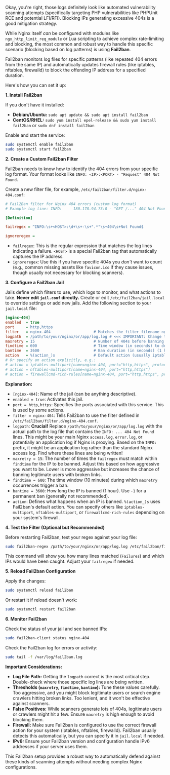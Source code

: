 Okay, you're right, those logs definitely look like automated vulnerability scanning attempts (specifically targeting PHP vulnerabilities like PHPUnit RCE and potential LFI/RFI). Blocking IPs generating excessive 404s is a good mitigation strategy.

While Nginx itself *can* be configured with modules like `ngx_http_limit_req_module` or Lua scripting to achieve complex rate-limiting and blocking, the most common and robust way to handle this specific scenario (blocking based on log patterns) is using **Fail2ban**.

Fail2ban monitors log files for specific patterns (like repeated 404 errors from the same IP) and automatically updates firewall rules (like iptables, nftables, firewalld) to block the offending IP address for a specified duration.

Here's how you can set it up:

**1. Install Fail2ban**

If you don't have it installed:

*   **Debian/Ubuntu:** `sudo apt update && sudo apt install fail2ban`
*   **CentOS/RHEL:** `sudo yum install epel-release && sudo yum install fail2ban` or `sudo dnf install fail2ban`

Enable and start the service:

```bash
sudo systemctl enable fail2ban
sudo systemctl start fail2ban
```

**2. Create a Custom Fail2ban Filter**

Fail2ban needs to know how to identify the 404 errors from your specific log format. Your format looks like `INFO: <IP>:<PORT> - "Request" 404 Not Found`.

Create a new filter file, for example, `/etc/fail2ban/filter.d/nginx-404.conf`:

```ini
# Fail2Ban filter for Nginx 404 errors (custom log format)
# Example log line: INFO:     180.178.94.73:0 - "GET /..." 404 Not Found

[Definition]

failregex = ^INFO:\s+<HOST>:\d+\s+-\s+".*"\s+404\s+Not Found$

ignoreregex =
```

*   `failregex`: This is the regular expression that matches the log lines indicating a failure. `<HOST>` is a special Fail2ban tag that automatically captures the IP address.
*   `ignoreregex`: Use this if you have specific 404s you *don't* want to count (e.g., common missing assets like `favicon.ico` if they cause issues, though usually not necessary for blocking scanners).

**3. Configure a Fail2ban Jail**

Jails define which filters to use, which logs to monitor, and what actions to take. **Never edit `jail.conf` directly.** Create or edit `/etc/fail2ban/jail.local` to override settings or add new jails. Add the following section to your `jail.local` file:

```ini
[nginx-404]
enabled  = true
port     = http,https
filter   = nginx-404                   # Matches the filter filename nginx-404.conf
logpath  = /path/to/your/nginx/or/app/log.log # <<< IMPORTANT: Change this to the ACTUAL path of the log file shown in your question
maxretry = 15                          # Number of 404s before banning
findtime = 600                         # Time window (in seconds) to detect maxretry (10 minutes)
bantime  = 3600                        # Ban duration (in seconds) (1 hour)
action   = %(action_)s                 # Default action (usually iptables or nftables based on your system)
# Or specify an action explicitly, e.g.:
# action = iptables-multiport[name=nginx-404, port="http,https", protocol=tcp]
# action = nftables-multiport[name=nginx-404, port="http,https"]
# action = firewallcmd-rich-rules[name=nginx-404, port="http,https", protocol=tcp]
```

**Explanation:**

*   `[nginx-404]`: Name of the jail (can be anything descriptive).
*   `enabled = true`: Activates this jail.
*   `port = http,https`: Specifies the ports associated with this service. This is used by some actions.
*   `filter = nginx-404`: Tells Fail2ban to use the filter defined in `/etc/fail2ban/filter.d/nginx-404.conf`.
*   `logpath`: **Crucial!** Replace `/path/to/your/nginx/or/app/log.log` with the actual path to the log file that contains the `INFO: ... 404 Not Found` lines. This might be your main Nginx `access.log`, `error.log`, or potentially an application log if Nginx is proxying. Based on the `INFO:` prefix, it might be an application log rather than the standard Nginx access log. Find where these lines are being written!
*   `maxretry = 15`: The number of times the `failregex` must match within `findtime` for the IP to be banned. Adjust this based on how aggressive you want to be. Lower is more aggressive but increases the chance of banning legitimate users with broken links.
*   `findtime = 600`: The time window (10 minutes) during which `maxretry` occurrences trigger a ban.
*   `bantime = 3600`: How long the IP is banned (1 hour). Use `-1` for a permanent ban (generally not recommended).
*   `action`: Defines what happens when an IP is banned. `%(action_)s` uses Fail2ban's default action. You can specify others like `iptables-multiport`, `nftables-multiport`, or `firewallcmd-rich-rules` depending on your system's firewall.

**4. Test the Filter (Optional but Recommended)**

Before restarting Fail2ban, test your regex against your log file:

```bash
sudo fail2ban-regex /path/to/your/nginx/or/app/log.log /etc/fail2ban/filter.d/nginx-404.conf
```

This command will show you how many lines matched (`Failures`) and which IPs would have been caught. Adjust your `failregex` if needed.

**5. Reload Fail2ban Configuration**

Apply the changes:

```bash
sudo systemctl reload fail2ban
```

Or restart it if reload doesn't work:

```bash
sudo systemctl restart fail2ban
```

**6. Monitor Fail2ban**

Check the status of your jail and see banned IPs:

```bash
sudo fail2ban-client status nginx-404
```

Check the Fail2ban log for errors or activity:

```bash
sudo tail -f /var/log/fail2ban.log
```

**Important Considerations:**

*   **Log File Path:** Getting the `logpath` correct is the most critical step. Double-check where those specific log lines are being written.
*   **Thresholds (`maxretry`, `findtime`, `bantime`):** Tune these values carefully. Too aggressive, and you might block legitimate users or search engine crawlers hitting broken links. Too lenient, and it won't be effective against scanners.
*   **False Positives:** While scanners generate lots of 404s, legitimate users or crawlers might hit a few. Ensure `maxretry` is high enough to avoid blocking them.
*   **Firewall:** Make sure Fail2ban is configured to use the correct firewall action for your system (iptables, nftables, firewalld). Fail2ban usually detects this automatically, but you can specify it in `jail.local` if needed.
*   **IPv6:** Ensure your Fail2ban version and configuration handle IPv6 addresses if your server uses them.

This Fail2ban setup provides a robust way to automatically defend against these kinds of scanning attempts without needing complex Nginx configurations.
